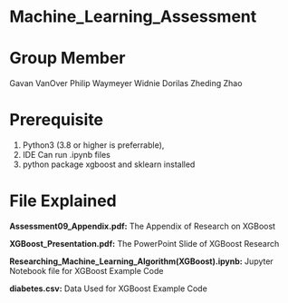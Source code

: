 # Machine_Learning_Assessment

# Group Member

Gavan VanOver
Philip Waymeyer
Widnie Dorilas
Zheding Zhao

# Prerequisite

1. Python3 (3.8 or higher is preferrable),
2. IDE Can run .ipynb files
3. python package xgboost and sklearn installed

# File Explained

**Assessment09_Appendix.pdf:** The Appendix of Research on XGBoost

**XGBoost_Presentation.pdf:** The PowerPoint Slide of XGBoost Research

**Researching_Machine_Learning_Algorithm(XGBoost).ipynb:** Jupyter Notebook file for XGBoost Example Code

**diabetes.csv:** Data Used for XGBoost Example Code
